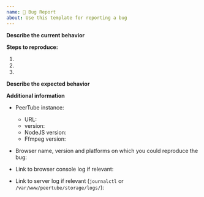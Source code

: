```yaml
---
name: 🐛 Bug Report
about: Use this template for reporting a bug
---
```


<!--
Please read FAQ.md and docs.joinpeertube.org first.
Please make sure your issue doesn't stem from a third-party plugin.
Please search among past open/closed issues for a similar one beforehand:
- https://github.com/Chocobozzz/PeerTube/issues?q=
- https://framacolibri.org/c/peertube

All done? Then please fill the following mandatory form to help us triage your issue.
-->

**Describe the current behavior**

**Steps to reproduce:**

1.
2.
3.

**Describe the expected behavior**

**Additional information**

* PeerTube instance:
  * URL:
  * version:
  * NodeJS version:
  * Ffmpeg version:

* Browser name, version and platforms on which you could reproduce the bug:
* Link to browser console log if relevant:
* Link to server log if relevant (`journalctl` or `/var/www/peertube/storage/logs/`):
